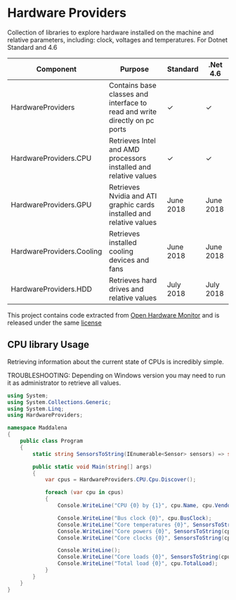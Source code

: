 # Hardware Providers

Collection of libraries to explore hardware installed on the machine and relative parameters, including: clock, voltages and temperatures.
For Dotnet Standard and 4.6

| Component        | Purpose  |  Standard  | .Net 4.6      |
| ------------- | ------------- | ------------- | ------------- |
| HardwareProviders  | Contains base classes and interface to read and write directly on pc ports  | ✓  | ✓
| HardwareProviders.CPU  | Retrieves Intel and AMD processors installed and relative values | ✓  | ✓
| HardwareProviders.GPU | Retrieves Nvidia and ATI graphic cards installed and relative values  | June 2018  | June 2018
| HardwareProviders.Cooling | Retrieves installed cooling devices and fans  | June 2018  | June 2018
| HardwareProviders.HDD | Retrieves hard drives and relative values  | July 2018  | July 2018

This project contains code extracted from [Open Hardware Monitor](https://github.com/openhardwaremonitor) and is released under the same  [license](https://github.com/matteofabbri/HardwareProviders/blob/master/LICENSE)


## CPU library Usage
Retrieving information about the current state of CPUs is incredibly simple.

TROUBLESHOOTING:
Depending on Windows version you may need to run it as administrator to retrieve all values.



```csharp
using System;
using System.Collections.Generic;
using System.Linq;
using HardwareProviders;

namespace Maddalena
{
    public class Program
    {
        static string SensorsToString(IEnumerable<Sensor> sensors) => string.Join(" ", sensors?.Select(x => x.ToString()) ?? new string[0]);

        public static void Main(string[] args)
        {
            var cpus = HardwareProviders.CPU.Cpu.Discover();

            foreach (var cpu in cpus)
            {
                Console.WriteLine("CPU {0} by {1}", cpu.Name, cpu.Vendor);

                Console.WriteLine("Bus clock {0}", cpu.BusClock);
                Console.WriteLine("Core temperatures {0}", SensorsToString(cpu.CoreTemperatures));
                Console.WriteLine("Core powers {0}", SensorsToString(cpu.CorePowers));
                Console.WriteLine("Core clocks {0}", SensorsToString(cpu.CoreClocks));

                Console.WriteLine();
                Console.WriteLine("Core loads {0}", SensorsToString(cpu.CoreLoads));
                Console.WriteLine("Total load {0}", cpu.TotalLoad);
            }
        }
    }
}
```

